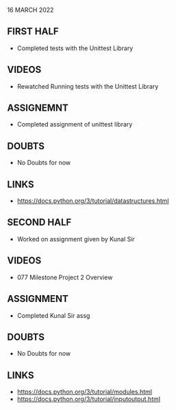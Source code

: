 16 MARCH 2022

## FIRST HALF

- Completed tests with the Unittest Library

## VIDEOS

- Rewatched Running tests with the Unittest Library

## ASSIGNEMNT

- Completed assignment of unittest library

## DOUBTS

- No Doubts for now 

## LINKS

- https://docs.python.org/3/tutorial/datastructures.html


## SECOND HALF

- Worked on assignment given by Kunal Sir


## VIDEOS

- 077 Milestone Project 2 Overview

## ASSIGNMENT

- Completed Kunal Sir assg

## DOUBTS

- No Doubts for now

## LINKS

- https://docs.python.org/3/tutorial/modules.html
- https://docs.python.org/3/tutorial/inputoutput.html
